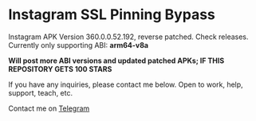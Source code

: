 # Instagram SSL Pinning Bypass

Instagram APK Version 360.0.0.52.192, reverse patched. Check releases. Currently only supporting ABI: **arm64-v8a**

__Will post more ABI versions and updated patched APKs; IF THIS REPOSITORY GETS 100 STARS__

If you have any inquiries, please contact me below. Open to work, help, support, teach, etc.

Contact me on [Telegram](https://t.me/@8956c44e702e1584cc1b45b7f57c488)
